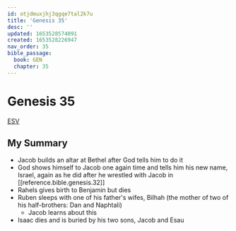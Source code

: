 ```yaml
---
id: otjdmuxjhj3qgqe7tal2k7u
title: 'Genesis 35'
desc: ''
updated: 1653528574091
created: 1653528226947
nav_order: 35
bible_passage:
  book: GEN
  chapter: 35
---
```


# Genesis 35

[ESV](https://www.biblegateway.com/passage/?search=genesis+35&version=ESV)

## My Summary
- Jacob builds an altar at Bethel after God tells him to do it
- God shows himself to Jacob one again time and tells him his new name, Israel, again as he did after he wrestled with
  Jacob in [[reference.bible.genesis.32]]
- Rahels gives birth to Benjamin but dies
- Ruben sleeps with one of his father's wifes, Bilhah (the mother of two of his half-brothers: Dan and Naphtali)
  - Jacob learns about this
- Isaac dies and is buried by his two sons, Jacob and Esau
